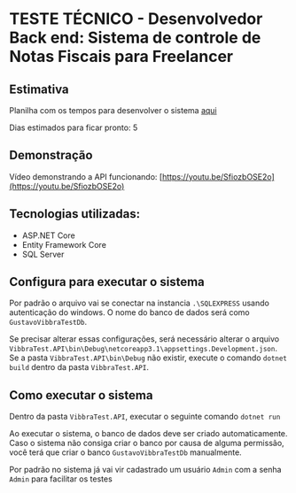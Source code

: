 # TESTE TÉCNICO - Desenvolvedor Back end: Sistema de controle de Notas Fiscais para Freelancer

## Estimativa
Planilha com os tempos para desenvolver o sistema [aqui](https://docs.google.com/spreadsheets/d/1UC8sKDO7HpnXh-IuNlwq35IRzeE4-xD6c_shmpdYgFI/edit#gid=0)

Dias estimados para ficar pronto: 5

## Demonstração
Vídeo demonstrando a API funcionando: [https://youtu.be/SfiozbOSE2o](https://youtu.be/SfiozbOSE2o)

## Tecnologias utilizadas:
 - ASP.NET Core
 - Entity Framework Core
 - SQL Server

## Configura para executar o sistema
Por padrão o arquivo vai se conectar na instancia `.\SQLEXPRESS` usando autenticação do windows.
O nome do banco de dados será como `GustavoVibbraTestDb`.

Se precisar alterar essas configurações, será necessário alterar o arquivo `VibbraTest.API\bin\Debug\netcoreapp3.1\appsettings.Development.json`.
Se a pasta `VibbraTest.API\bin\Debug` não existir, execute o comando `dotnet build` dentro da pasta `VibbraTest.API`.

## Como executar o sistema
Dentro da pasta `VibbraTest.API`, executar o seguinte comando `dotnet run`

Ao executar o sistema, o banco de dados deve ser criado automaticamente. 
Caso o sistema não consiga criar o banco por causa de alguma permissão, 
você terá que criar o banco `GustavoVibbraTestDb` manualmente.

Por padrão no sistema já vai vir cadastrado um usuário `Admin` com a senha `Admin` para facilitar os testes
